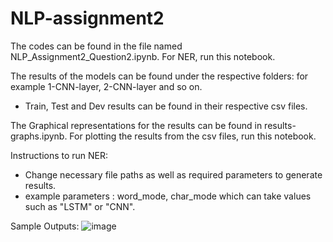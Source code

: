 # NLP-assignment2

The codes can be found in the file named NLP_Assignment2_Question2.ipynb. For NER, run this notebook.

The results of the models can be found under the respective folders: for example 1-CNN-layer, 2-CNN-layer and so on. 
  * Train, Test and Dev results can be found in their respective csv files. 

The Graphical representations for the results can be found in results-graphs.ipynb. For plotting the results from the csv files, run this notebook.

Instructions to run NER:
* Change necessary file paths as well as required parameters to generate results. 
* example parameters : word_mode, char_mode which can take values such as "LSTM" or "CNN". 


Sample Outputs:
![image](https://user-images.githubusercontent.com/64826746/140958328-3aec73d9-9850-4e56-ba78-9baaa0cf7ed4.png)




